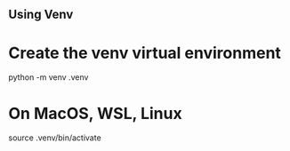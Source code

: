 ## Using Venv

# Create the venv virtual environment
python -m venv .venv

# On MacOS, WSL, Linux
source .venv/bin/activate